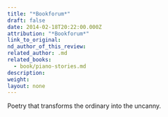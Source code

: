 ```yaml
---
title: "*Bookforum*"
draft: false
date: 2014-02-18T20:22:00.000Z
attribution: "*Bookforum*"
link_to_original:
nd_author_of_this_review:
related_author: .md
related_books:
  - book/piano-stories.md
description:
weight:
layout: none
---
```

Poetry that transforms the ordinary into the uncanny.


